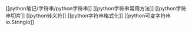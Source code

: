 [[python笔记/字符串/python字符串]]
[[python字符串常用方法]]
[[python字符串切片]]
[[python转义符]]
[[python字符串格式化]]
[[python可变字符串io.StringIo]]
